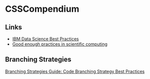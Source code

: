 # CSSCompendium

## Links
* [IBM Data Science Best Practices](https://ibm.github.io/data-science-best-practices/versioning.html)
* [Good enough practices in scientific computing](https://doi.org/10.1371/journal.pcbi.1005510)


## Branching Strategies
[Branching Strategies Guide: Code Branching Strategy Best Practices](https://www.perforce.com/blog/vcs/best-branching-strategies-high-velocity-development)
